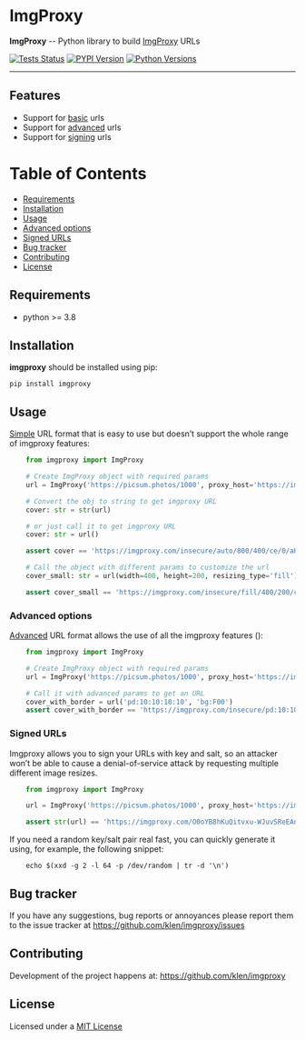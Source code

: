 # ImgProxy

**ImgProxy** -- Python library to build [ImgProxy](https://docs.imgproxy.net/) URLs

[![Tests Status](https://github.com/klen/imgproxy/workflows/tests/badge.svg)](https://github.com/klen/imgproxy/actions) [![PYPI Version](https://img.shields.io/pypi/v/imgproxy)](https://pypi.org/project/imgproxy/) [![Python Versions](https://img.shields.io/pypi/pyversions/imgproxy)](https://pypi.org/project/imgproxy/)

---

## Features

* Support for [basic](https://docs.imgproxy.net/#/generating_the_url_basic) urls
* Support for [advanced](https://docs.imgproxy.net/#/generating_the_url_advanced) urls
* Support for [signing](https://docs.imgproxy.net/#/signing_the_url) urls

# Table of Contents

* [Requirements](#requirements)
* [Installation](#installation)
* [Usage](#usage)
* [Advanced options](#advanced-options)
* [Signed URLs](#signed-urls)
* [Bug tracker](#bug-tracker)
* [Contributing](#contributing)
* [License](#license)


## Requirements

* python >= 3.8


## Installation

**imgproxy** should be installed using pip:

    pip install imgproxy


## Usage

[Simple](https://docs.imgproxy.net/#/generating_the_url_basic) URL format that
is easy to use but doesn’t support the whole range of imgproxy features:

```python
    from imgproxy import ImgProxy

    # Create ImgProxy object with required params
    url = ImgProxy('https://picsum.photos/1000', proxy_host='https://imgproxy.com', width=800, height=400)

    # Convert the obj to string to get imgproxy URL
    cover: str = str(url)

    # or just call it to get imgproxy URL
    cover: str = url()

    assert cover == 'https://imgproxy.com/insecure/auto/800/400/ce/0/aHR0cHM6Ly9waWNzdW0ucGhvdG9zLzEwMDA.'

    # Call the object with different params to customize the url
    cover_small: str = url(width=400, height=200, resizing_type='fill')

    assert cover_small == 'https://imgproxy.com/insecure/fill/400/200/ce/0/aHR0cHM6Ly9waWNzdW0ucGhvdG9zLzEwMDA.'

```

### Advanced options

[Advanced](https://docs.imgproxy.net/#/generating_the_url_advanced) URL format
allows the use of all the imgproxy features ():

```python
    from imgproxy import ImgProxy

    # Create ImgProxy object with required params
    url = ImgProxy('https://picsum.photos/1000', proxy_host='https://imgproxy.com')

    # Call it with advanced params to get an URL
    cover_with_border = url('pd:10:10:10:10', 'bg:F00')
    assert cover_with_border == 'https://imgproxy.com/insecure/pd:10:10:10:10/bg:F00/g:ce/rs:auto:0:0:0/aHR0cHM6Ly9waWNzdW0ucGhvdG9zLzEwMDA'

```

### Signed URLs

Imgproxy allows you to sign your URLs with key and salt, so an attacker won’t
be able to cause a denial-of-service attack by requesting multiple different
image resizes.

```python
    from imgproxy import ImgProxy

    url = ImgProxy('https://picsum.photos/1000', proxy_host='https://imgproxy.com', key="aa396160c50ea766910eab53", salt="b3fb8f215827bda5d0e7313d")

    assert str(url) == 'https://imgproxy.com/O0oYB8hKuQitvxu-WJuvSReEAnL-G2-fbGsb8m_Iiv4/auto/0/0/ce/0/aHR0cHM6Ly9waWNzdW0ucGhvdG9zLzEwMDA.'
```

If you need a random key/salt pair real fast, you can quickly generate it
using, for example, the following snippet:

```shell
    echo $(xxd -g 2 -l 64 -p /dev/random | tr -d '\n')
```



## Bug tracker

If you have any suggestions, bug reports or annoyances please report them to
the issue tracker at https://github.com/klen/imgproxy/issues


## Contributing

Development of the project happens at: https://github.com/klen/imgproxy


## License

Licensed under a [MIT License](http://opensource.org/licenses/MIT)
